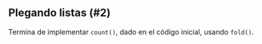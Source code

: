 ## Plegando listas (#2)

Termina de implementar `count()`, dado en el código inicial, usando `fold()`.